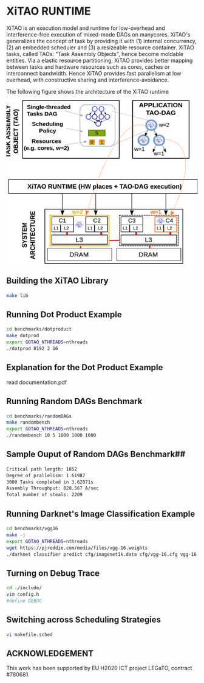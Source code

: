 # XiTAO RUNTIME #
XiTAO is an execution model and runtime for low-overhead and interference-free execution of mixed-mode DAGs on manycores. XiTAO's generalizes the concept of task by providing it with (1) internal concurrency, (2) an embedded scheduler and (3) a resizeable resource container. XiTAO tasks, called TAOs: "Task Assembly Objects", hence become moldable entities. Via a elastic resource partitioning, XiTAO provides better mapping between tasks and hardware resources such as cores, caches or interconnect bandwidth. Hence XiTAO provides fast parallelism at low overhead, with constructive sharing and interference-avoidance. 

The following figure shows the architecture of the XiTAO runtime

![Image of the XiTAO Arch](xitao_arch.png)

## Building the XiTAO Library ##
```bash
make lib
```

## Running Dot Product Example ##
```bash
cd benchmarks/dotproduct
make dotprod
export GOTAO_NTHREADS=nthreads 
./dotprod 8192 2 16
```

## Explanation for the Dot Product Example ##
read documentation.pdf

## Running Random DAGs Benchmark ##
```bash
cd benchmarks/randomDAGs
make randombench
export GOTAO_NTHREADS=nthreads 
./randombench 10 5 1000 1000 1000
```

## Sample Ouput of Random DAGs Benchmark##
```bash
Critical path length: 1852
Degree of prallelism: 1.61987
3000 Tasks completed in 3.62071s
Assembly Throughput: 828.567 A/sec
Total number of steals: 2209
```

## Running Darknet's Image Classification Example ##
```bash
cd benchmarks/vgg16
make -j
export GOTAO_NTHREADS=nthreads 
wget https://pjreddie.com/media/files/vgg-16.weights
./darknet classifier predict cfg/imagenet1k.data cfg/vgg-16.cfg vgg-16.weights data/dog.jpg 2 2
```


## Turning on Debug Trace ##
```bash
cd ./include/
vim config.h
#define DEBUG
```

## Switching across Scheduling Strategies ##
```bash
vi makefile.sched
```

## ACKNOWLEDGEMENT ##
This work has been supported by EU H2020 ICT project LEGaTO, contract #780681.

